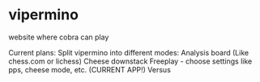 # vipermino
website where cobra can play


Current plans:
Split vipermino into different modes: 
Analysis board (Like chess.com or lichess)
Cheese downstack
Freeplay - choose settings like pps, cheese mode, etc. (CURRENT APP!)
Versus